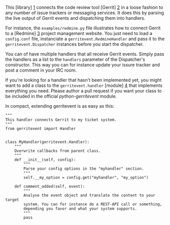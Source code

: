This [library] [1] connects the code review tool [Gerrit] [2] in a loose
fashion to any number of issue trackers or messaging services. It does
this by parsing the live output of Gerrit events and dispatching them into
handlers.

For instance, the ```examples/redmine.py``` file illustrates how to connect
Gerrit to a [Redmine] [3] project management website. You just need to load a
```config.conf``` file, instanciate a ```gerritevent.RedmineHandler``` and
pass it to the ```gerritevent.Dispatcher``` instances before you start
the dispatcher.

You can of have multiple handlers that all receive Gerrit events. Simply pass
the handlers as a list to the ```handlers``` parameter of the Dispatcher's
constructor. This way you can for instance update your issure tracker and
post a comment in your IRC room.

If you're looking for a handler that hasn't been implemented yet, you might
want to add a class to the ```gerritevent.handler``` [module] [4] that
implements everything you need. Please author a pull request if you want
your class to be included in the official *python-gerritevent* module.

In compact, extending gerritevent is as easy as this:

    """
    This handler connects Gerrit to my ticket system.
    """
    from gerritevent import Handler
    
    
    class MyHandler(gerritevent.Handler):
        """
        Overwrite callbacks from parent class. 
        """
        def __init__(self, config):
            """
            Parse your config options in the "myhandler" section.
            """
            self.__my_option = config.get("myhandler", "my_option")
    
        def comment_added(self, event):
            """
            Analyse the event object and translate the content to your target
            system. You can for instance do a REST-API call or something,
            depending you favor and what your system supports. 
            """
            pass


[1]: https://github.com/kwk/python-gerritevent "pyhthon-gerritevent"
[2]: http://code.google.com/p/gerrit/ "Gerrit"
[3]: http://www.redmine.org/ "Redmine"
[4]: https://github.com/kwk/python-gerritevent/blob/master/src/gerritevent/handler.py "Handler module"
